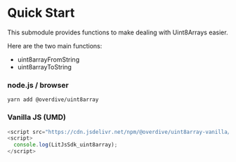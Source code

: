 # Quick Start

This submodule provides functions to make dealing with Uint8Arrays easier.

Here are the two main functions:

- uint8arrayFromString
- uint8arrayToString

### node.js / browser

```
yarn add @overdive/uint8array
```

### Vanilla JS (UMD)

```js
<script src="https://cdn.jsdelivr.net/npm/@overdive/uint8array-vanilla/uint8array.js"></script>
<script>
  console.log(LitJsSdk_uint8array);
</script>
```

